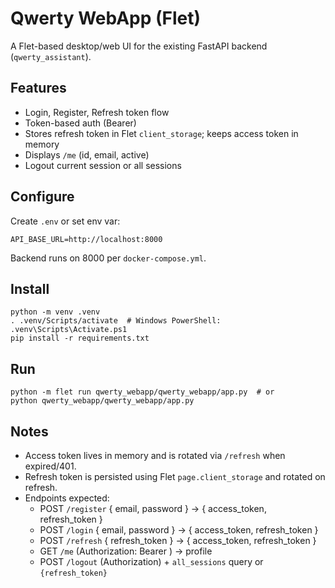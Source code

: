 # Qwerty WebApp (Flet)

A Flet-based desktop/web UI for the existing FastAPI backend (`qwerty_assistant`).

## Features
- Login, Register, Refresh token flow
- Token-based auth (Bearer)
- Stores refresh token in Flet `client_storage`; keeps access token in memory
- Displays `/me` (id, email, active)
- Logout current session or all sessions

## Configure
Create `.env` or set env var:

```
API_BASE_URL=http://localhost:8000
```

Backend runs on 8000 per `docker-compose.yml`.

## Install
```
python -m venv .venv
. .venv/Scripts/activate  # Windows PowerShell: .venv\Scripts\Activate.ps1
pip install -r requirements.txt
```

## Run
```
python -m flet run qwerty_webapp/qwerty_webapp/app.py  # or
python qwerty_webapp/qwerty_webapp/app.py
```

## Notes
- Access token lives in memory and is rotated via `/refresh` when expired/401.
- Refresh token is persisted using Flet `page.client_storage` and rotated on refresh.
- Endpoints expected:
  - POST `/register` { email, password } -> { access_token, refresh_token }
  - POST `/login` { email, password } -> { access_token, refresh_token }
  - POST `/refresh` { refresh_token } -> { access_token, refresh_token }
  - GET `/me` (Authorization: Bearer <access>) -> profile
  - POST `/logout` (Authorization) + `all_sessions` query or `{refresh_token}`
